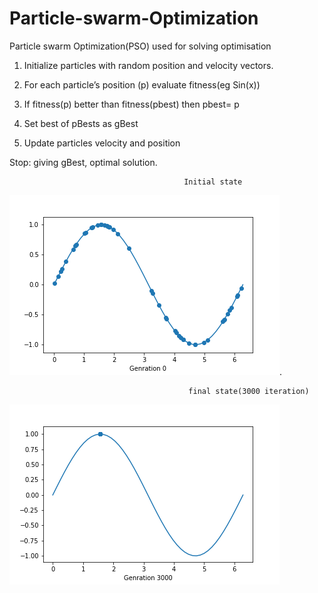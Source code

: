 # Particle-swarm-Optimization
Particle swarm Optimization(PSO)  used for solving optimisation 

1) Initialize particles with random position
and velocity vectors.

2) For each particle’s position (p) evaluate fitness(eg Sin(x))

3) If fitness(p) better than fitness(pbest) then pbest= p

4) Set best of pBests as gBest

5) Update particles velocity and position

Stop: giving gBest, optimal solution.

                                           Initial state

![alt text](https://github.com/adityaknegi/Particle-swarm-Optimization/blob/master/intial_value.png).

                                            final state(3000 iteration)

![alt text](https://github.com/adityaknegi/Particle-swarm-Optimization/blob/master/final_val.png)
